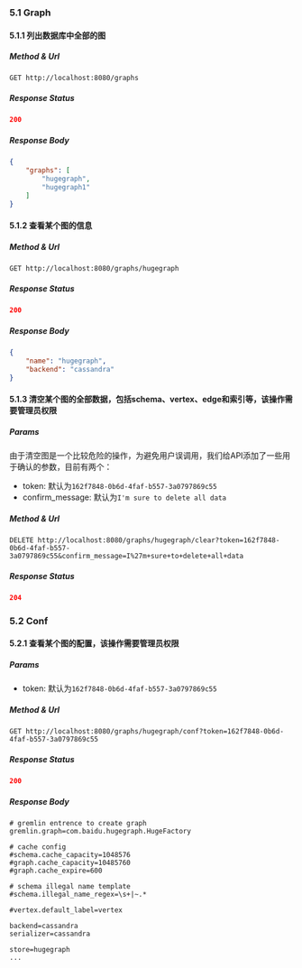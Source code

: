 ### 5.1 Graph

#### 5.1.1 列出数据库中全部的图

##### Method & Url

```
GET http://localhost:8080/graphs
```

##### Response Status

```json
200
```

##### Response Body

```json
{
    "graphs": [
        "hugegraph",
        "hugegraph1"
    ]
}
```

#### 5.1.2 查看某个图的信息

##### Method & Url

```
GET http://localhost:8080/graphs/hugegraph
```

##### Response Status

```json
200
```

##### Response Body

```json
{
    "name": "hugegraph",
    "backend": "cassandra"
}
```

#### 5.1.3 清空某个图的全部数据，包括schema、vertex、edge和索引等，**该操作需要管理员权限**

##### Params

由于清空图是一个比较危险的操作，为避免用户误调用，我们给API添加了一些用于确认的参数，目前有两个：

- token: 默认为`162f7848-0b6d-4faf-b557-3a0797869c55`
- confirm_message: 默认为`I'm sure to delete all data`

##### Method & Url

```
DELETE http://localhost:8080/graphs/hugegraph/clear?token=162f7848-0b6d-4faf-b557-3a0797869c55&confirm_message=I%27m+sure+to+delete+all+data
```

##### Response Status

```json
204
```

### 5.2 Conf

#### 5.2.1 查看某个图的配置，**该操作需要管理员权限**

##### Params

- token: 默认为`162f7848-0b6d-4faf-b557-3a0797869c55`

##### Method & Url

```
GET http://localhost:8080/graphs/hugegraph/conf?token=162f7848-0b6d-4faf-b557-3a0797869c55
```

##### Response Status

```json
200
```

##### Response Body

```properties
# gremlin entrence to create graph
gremlin.graph=com.baidu.hugegraph.HugeFactory

# cache config
#schema.cache_capacity=1048576
#graph.cache_capacity=10485760
#graph.cache_expire=600

# schema illegal name template
#schema.illegal_name_regex=\s+|~.*

#vertex.default_label=vertex

backend=cassandra
serializer=cassandra

store=hugegraph
...
```